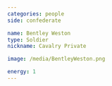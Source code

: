 ```yaml
---
categories: people
side: confederate

name: Bentley Weston
type: Soldier
nickname: Cavalry Private

image: /media/BentleyWeston.png

energy: 1
---
```

